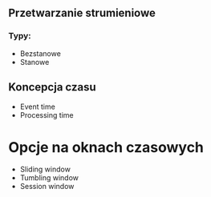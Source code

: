 
## Przetwarzanie strumieniowe

### Typy:

- Bezstanowe
- Stanowe

## Koncepcja czasu

- Event time
- Processing time


# Opcje na oknach czasowych

- Sliding window
- Tumbling window
- Session window
